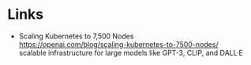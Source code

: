 # Links
- Scaling Kubernetes to 7,500 Nodes  
    https://openai.com/blog/scaling-kubernetes-to-7500-nodes/  
    scalable infrastructure for large models like GPT-3, CLIP, and DALL·E
